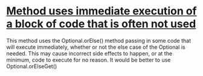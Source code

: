 # [Method uses immediate execution of a block of code that is often not used](http://fb-contrib.sourceforge.net/bugdescriptions.html#OI_OPTIONAL_ISSUES_USES_IMMEDIATE_EXECUTION)

This method uses the Optional.orElse() method passing in some code that will execute immediately, whether
    		or not the else case of the Optional is needed. This may cause incorrect side effects to happen, or at the
    		minimum, code to execute for no reason. It would be better to use Optional.orElseGet()
